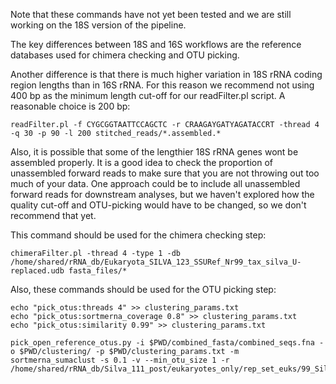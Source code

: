 Note that these commands have not yet been tested and we are still working on the 18S version of the pipeline.

The key differences between 18S and 16S workflows are the reference databases used for chimera checking and OTU picking. 

Another difference is that there is much higher variation in 18S rRNA coding region lengths than in 16S rRNA. For this reason we recommend not using 400 bp as the minimum length cut-off for our readFilter.pl script. A reasonable choice is 200 bp:

    readFilter.pl -f CYGCGGTAATTCCAGCTC -r CRAAGAYGATYAGATACCRT -thread 4 -q 30 -p 90 -l 200 stitched_reads/*.assembled.*

Also, it is possible that some of the lengthier 18S rRNA genes wont be assembled properly. It is a good idea to check the proportion of unassembled forward reads to make sure that you are not throwing out too much of your data. One approach could be to include all unassembled forward reads for downstream analyses, but we haven't explored how the quality cut-off and OTU-picking would have to be changed, so we don't recommend that yet.

This command should be used for the chimera checking step:

    chimeraFilter.pl -thread 4 -type 1 -db /home/shared/rRNA_db/Eukaryota_SILVA_123_SSURef_Nr99_tax_silva_U-replaced.udb fasta_files/*

Also, these commands should be used for the OTU picking step:

    echo "pick_otus:threads 4" >> clustering_params.txt
    echo "pick_otus:sortmerna_coverage 0.8" >> clustering_params.txt
    echo "pick_otus:similarity 0.99" >> clustering_params.txt

    pick_open_reference_otus.py -i $PWD/combined_fasta/combined_seqs.fna -o $PWD/clustering/ -p $PWD/clustering_params.txt -m sortmerna_sumaclust -s 0.1 -v --min_otu_size 1 -r /home/shared/rRNA_db/Silva_111_post/eukaryotes_only/rep_set_euks/99_Silva_111_rep_set_euk.fasta.gz
